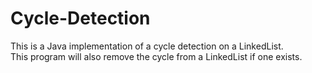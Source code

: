 # Cycle-Detection
This is a Java implementation of a cycle detection on a LinkedList.<br>
This program will also remove the cycle from a LinkedList if one exists.
